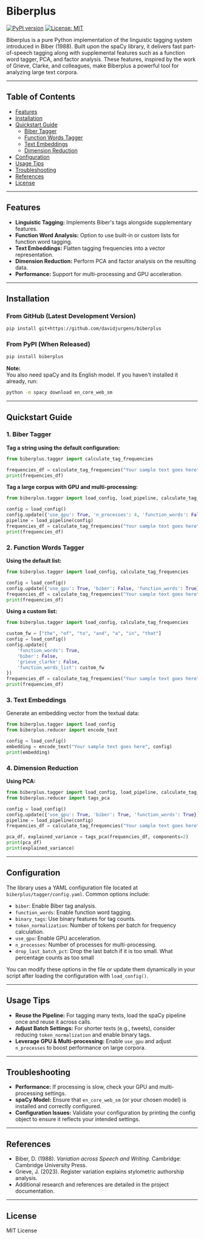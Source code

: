 # Biberplus

[![PyPI version](https://img.shields.io/pypi/v/biberplus.svg?style=flat)](https://pypi.org/project/biberplus/)
[![License: MIT](https://img.shields.io/badge/License-MIT-yellow.svg)](https://opensource.org/licenses/MIT)

Biberplus is a pure Python implementation of the linguistic tagging system introduced in Biber (1988). Built upon the spaCy library, it delivers fast part-of-speech tagging along with supplemental features such as a function word tagger, PCA, and factor analysis. These features, inspired by the work of Grieve, Clarke, and colleagues, make Biberplus a powerful tool for analyzing large text corpora.

---

## Table of Contents

- [Features](#features)
- [Installation](#installation)
- [Quickstart Guide](#quickstart-guide)
  - [Biber Tagger](#1-biber-tagger)
  - [Function Words Tagger](#2-function-words-tagger)
  - [Text Embeddings](#3-text-embeddings)
  - [Dimension Reduction](#4-dimension-reduction)
- [Configuration](#configuration)
- [Usage Tips](#usage-tips)
- [Troubleshooting](#troubleshooting)
- [References](#references)
- [License](#license)

---

## Features

- **Linguistic Tagging:** Implements Biber's tags alongside supplementary features.
- **Function Word Analysis:** Option to use built-in or custom lists for function word tagging.
- **Text Embeddings:** Flatten tagging frequencies into a vector representation.
- **Dimension Reduction:** Perform PCA and factor analysis on the resulting data.
- **Performance:** Support for multi-processing and GPU acceleration.

---

## Installation

### From GitHub (Latest Development Version)
```bash
pip install git+https://github.com/davidjurgens/biberplus
```

### From PyPI (When Released)
```bash
pip install biberplus
```

**Note:**  
You also need spaCy and its English model. If you haven't installed it already, run:
```bash
python -m spacy download en_core_web_sm
```

---

## Quickstart Guide

### 1. Biber Tagger

**Tag a string using the default configuration:**
```python
from biberplus.tagger import calculate_tag_frequencies

frequencies_df = calculate_tag_frequencies("Your sample text goes here")
print(frequencies_df)
```

**Tag a large corpus with GPU and multi-processing:**
```python
from biberplus.tagger import load_config, load_pipeline, calculate_tag_frequencies

config = load_config()
config.update({'use_gpu': True, 'n_processes': 4, 'function_words': False})
pipeline = load_pipeline(config)
frequencies_df = calculate_tag_frequencies("Your sample text goes here", pipeline, config)
print(frequencies_df)
```

### 2. Function Words Tagger

**Using the default list:**
```python
from biberplus.tagger import load_config, calculate_tag_frequencies

config = load_config()
config.update({'use_gpu': True, 'biber': False, 'function_words': True})
frequencies_df = calculate_tag_frequencies("Your sample text goes here")
print(frequencies_df)
```

**Using a custom list:**
```python
from biberplus.tagger import load_config, calculate_tag_frequencies

custom_fw = ["the", "of", "to", "and", "a", "in", "that"]
config = load_config()
config.update({
    'function_words': True,
    'biber': False,
    'grieve_clarke': False,
    'function_words_list': custom_fw
})
frequencies_df = calculate_tag_frequencies("Your sample text goes here", custom_fw)
print(frequencies_df)
```

### 3. Text Embeddings

Generate an embedding vector from the textual data:
```python
from biberplus.tagger import load_config
from biberplus.reducer import encode_text

config = load_config()
embedding = encode_text("Your sample text goes here", config)
print(embedding)
```

### 4. Dimension Reduction

**Using PCA:**
```python
from biberplus.tagger import load_config, load_pipeline, calculate_tag_frequencies
from biberplus.reducer import tags_pca

config = load_config()
config.update({'use_gpu': True, 'biber': True, 'function_words': True})
pipeline = load_pipeline(config)
frequencies_df = calculate_tag_frequencies("Your sample text goes here", pipeline, config)

pca_df, explained_variance = tags_pca(frequencies_df, components=2)
print(pca_df)
print(explained_variance)
```

---

## Configuration

The library uses a YAML configuration file located at `biberplus/tagger/config.yaml`. Common options include:

- `biber`: Enable Biber tag analysis.
- `function_words`: Enable function word tagging.
- `binary_tags`: Use binary features for tag counts.
- `token_normalization`: Number of tokens per batch for frequency calculation.
- `use_gpu`: Enable GPU acceleration.
- `n_processes`: Number of processes for multi-processing.
- `drop_last_batch_pct`: Drop the last batch if it is too small. What percentage counts as too small

You can modify these options in the file or update them dynamically in your script after loading the configuration with `load_config()`.

---

## Usage Tips

- **Reuse the Pipeline:** For tagging many texts, load the spaCy pipeline once and reuse it across calls.
- **Adjust Batch Settings:** For shorter texts (e.g., tweets), consider reducing `token_normalization` and enable binary tags.
- **Leverage GPU & Multi-processing:** Enable `use_gpu` and adjust `n_processes` to boost performance on large corpora.

---

## Troubleshooting

- **Performance:** If processing is slow, check your GPU and multi-processing settings.
- **spaCy Model:** Ensure that `en_core_web_sm` (or your chosen model) is installed and correctly configured.
- **Configuration Issues:** Validate your configuration by printing the config object to ensure it reflects your intended settings.

---

## References

- Biber, D. (1988). *Variation across Speech and Writing*. Cambridge: Cambridge University Press.
- Grieve, J. (2023). Register variation explains stylometric authorship analysis.
- Additional research and references are detailed in the project documentation.

---

## License

MIT License